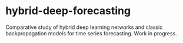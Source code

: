 # hybrid-deep-forecasting
Comparative study of hybrid deep learning networks and classic backpropagation models for time series forecasting. Work in progress.
